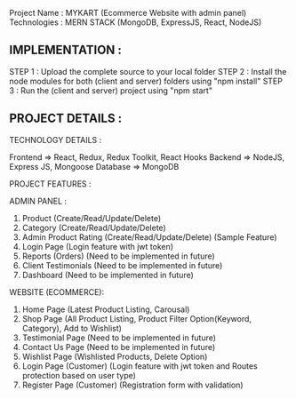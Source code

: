 Project Name : MYKART (Ecommerce Website with admin panel)
Technologies : MERN STACK (MongoDB, ExpressJS, React, NodeJS)

IMPLEMENTATION :
---------------------------------------------------

STEP 1 : Upload the complete source to your local folder
STEP 2 : Install the node modules for both (client and server) folders using "npm install"
STEP 3 : Run the (client and server) project using "npm start"


PROJECT DETAILS :
----------------------------------------------------

TECHNOLOGY DETAILS :

Frontend => React, Redux, Redux Toolkit, React Hooks
Backend => NodeJS, Express JS, Mongoose
Database => MongoDB

PROJECT FEATURES :

ADMIN PANEL :

1. Product (Create/Read/Update/Delete)
2. Category (Create/Read/Update/Delete)
3. Admin Product Rating (Create/Read/Update/Delete) (Sample Feature)
4. Login Page (Login feature with jwt token)
5. Reports (Orders) (Need to be implemented in future)
6. Client Testimonials (Need to be implemented in future)
7. Dashboard (Need to be implemented in future)

WEBSITE (ECOMMERCE): 

1. Home Page (Latest Product Listing, Carousal)
2. Shop Page (All Product Listing, Product Filter Option(Keyword, Category), Add to Wishlist)
3. Testimonial Page (Need to be implemented in future)
4. Contact Us Page (Need to be implemented in future)
5. Wishlist Page (Wishlisted Products, Delete Option)
6. Login Page (Customer) (Login feature with jwt token and Routes protection based on user type)
7. Register Page (Customer) (Registration form with validation) 